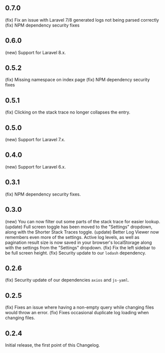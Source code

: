 ## 0.7.0

(fix) Fix an issue with Laravel 7/8 generated logs not being parsed correctly
(fix) NPM dependency security fixes

## 0.6.0

(new) Support for Laravel 8.x.

## 0.5.2

(fix) Missing namespace on index page
(fix) NPM dependency security fixes

## 0.5.1

(fix) Clicking on the stack trace no longer collapses the entry.

## 0.5.0

(new) Support for Laravel 7.x.

## 0.4.0

(new) Support for Laravel 6.x.

## 0.3.1

(fix) NPM dependency security fixes.

## 0.3.0

(new) You can now filter out some parts of the stack trace for easier lookup.
(update) Full screen toggle has been moved to the "Settings" dropdown, along with the Shorter Stack Traces toggle.
(update) Better Log Viewer now remembers even more of the settings. Active log levels, as well as pagination result size is now saved in your browser's localStorage along with the settings from the "Settings" dropdown.
(fix) Fix the left sidebar to be full screen height.
(fix) Security update to our `lodash` dependency.

## 0.2.6

(fix) Security update of our dependencies `axios` and `js-yaml`.

## 0.2.5

(fix) Fixes an issue where having a non-empty query while changing files would throw an error.
(fix) Fixes occasional duplicate log loading when changing files.

## 0.2.4

Initial release, the first point of this Changelog.
